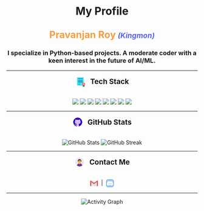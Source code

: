 <h1 align="center">My Profile</h1>

<h2 align="center"><span style="color:#F59E42;font-weight:bold;font-size:1.2em;">Pravanjan Roy</span> <span style="color:#5865F2;font-style:italic;font-size:0.9em;">(Kingmon)</span></h2>
<h3 align="center">I specialize in <b>Python-based</b> projects. A moderate coder with a keen interest in the future of <b>AI/ML</b>.</h3>

---

<div align="center">
  <img src="data/tech.gif" alt="Tech" width="28" style="vertical-align:middle; margin-right:8px;"/>
  <span style="font-size:1.35em; vertical-align:middle;"><b>Tech Stack</b></span>
</div>

<br>

<p align="center">
  <img src="https://img.shields.io/badge/-Python-333333?style=flat&logo=python"/>
  <img src="https://img.shields.io/badge/-discord.py-7289DA?logo=discord&logoColor=white&style=flat"/>
  <img src="https://img.shields.io/badge/-SQLite-003B57?style=flat&logo=sqlite"/>
  <img src="https://img.shields.io/badge/-MongoDB-47A248?style=flat&logo=mongodb&logoColor=white"/>
  <img src="https://img.shields.io/badge/-Git-F05032?style=flat&logo=git&logoColor=white"/>
  <img src="https://img.shields.io/badge/-VS%20Code-007ACC?style=flat&logo=visual-studio-code"/>
  <img src="https://img.shields.io/badge/-HTML5-E34F26?style=flat&logo=html5&logoColor=white"/>
  <img src="https://img.shields.io/badge/-CSS3-1572B6?style=flat&logo=css3&logoColor=white"/>
</p>

---

<div align="center">
  <img src="https://raw.githubusercontent.com/kingmon6996/kingmon6996/main/data/stats.gif" alt="Stats" width="28" style="vertical-align:middle; margin-right:8px;"/>
  <span style="font-size:1.35em; vertical-align:middle;"><b>GitHub Stats</b></span>
</div>

<br>

<p align="center">
  <img src="https://github-readme-stats.vercel.app/api?username=kingmon6996&show_icons=true&theme=github_dark" alt="GitHub Stats" />
  <img src="https://github-readme-streak-stats.herokuapp.com?user=kingmon6996&theme=github-dark&date_format=M%20j%5B%2C%20Y%5D" alt="GitHub Streak" />
</p>

---

<div align="center">
  <img src="data/contact.gif" alt="Contact" width="28" style="vertical-align:middle; margin-right:8px;"/>
  <span style="font-size:1.35em; vertical-align:middle;"><b>Contact Me</b></span>
</div>

<br>

<p align="center">
  <a href="mailto:deadpoolroy2006@gmail.com"><img src="data/email.gif" alt="Email" width="22" style="vertical-align:middle;"/></a>
  &nbsp;|&nbsp;
  <a href="https://discord.gg/vrUDNjGpkN"><img src="data/discord.gif" alt="Discord" width="22" style="vertical-align:middle;"/></a>
</p>

---

<p align="center">
  <img src="https://github-readme-activity-graph.vercel.app/graph?username=kingmon6996&theme=github-compact" alt="Activity Graph" />
</p>


